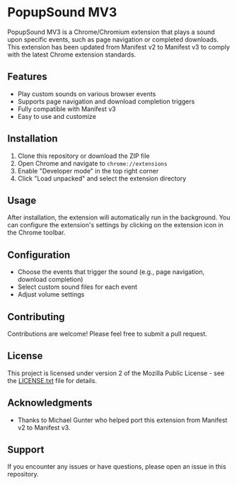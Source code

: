 # PopupSound MV3

PopupSound MV3 is a Chrome/Chromium extension that plays a sound upon specific events, such as page navigation or completed downloads. This extension has been updated from Manifest v2 to Manifest v3 to comply with the latest Chrome extension standards.

## Features

- Play custom sounds on various browser events
- Supports page navigation and download completion triggers
- Fully compatible with Manifest v3
- Easy to use and customize

## Installation

1. Clone this repository or download the ZIP file
2. Open Chrome and navigate to `chrome://extensions`
3. Enable "Developer mode" in the top right corner
4. Click "Load unpacked" and select the extension directory

## Usage

After installation, the extension will automatically run in the background. You can configure the extension's settings by clicking on the extension icon in the Chrome toolbar.

## Configuration

- Choose the events that trigger the sound (e.g., page navigation, download completion)
- Select custom sound files for each event
- Adjust volume settings

## Contributing

Contributions are welcome! Please feel free to submit a pull request.

## License

This project is licensed under version 2 of the Mozilla Public License - see the [LICENSE.txt](LICENSE.txt) file for details.

## Acknowledgments

- Thanks to Michael Gunter who helped port this extension from Manifest v2 to Manifest v3.

## Support

If you encounter any issues or have questions, please open an issue in this repository.
